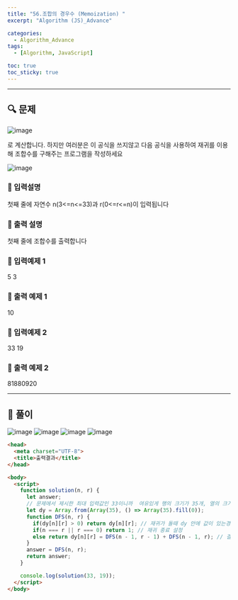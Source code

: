 ```yaml
---
title: "56.조합의 경우수 (Memoization) "
excerpt: "Algorithm (JS)_Advance"

categories:
  - Algorithm_Advance
tags:
  - [Algorithm, JavaScript]

toc: true
toc_sticky: true
---
```


---

##  🔍 문제 

![image](https://user-images.githubusercontent.com/28912774/123179396-46b6dd80-d4c4-11eb-9de3-6e710479d81f.png)

로  계산합니다.  하지만  여러분은  이  공식을  쓰지않고  다음  공식을  사용하여 재귀를  이용해  조합수를  구해주는  프로그램을  작성하세요

![image](https://user-images.githubusercontent.com/28912774/123179423-546c6300-d4c4-11eb-9769-06cecd2b8d46.png)

### 🔹 입력설명
첫째  줄에  자연수  n(3<=n<=33)과  r(0<=r<=n)이  입력됩니다

### 🔹 출력 설명
첫째  줄에  조합수를  출력합니다

### 🔹 입력예제 1
5 3

### 🔹 출력 예제 1
10


### 🔹 입력예제 2
33 19

### 🔹 출력 예제 2
81880920


----

##  📌 풀이

![image](https://user-images.githubusercontent.com/28912774/123186052-4b828e00-d4d2-11eb-8f3a-3466e017ca78.png)
![image](https://user-images.githubusercontent.com/28912774/123186060-4e7d7e80-d4d2-11eb-9d74-5b308cb20622.png)
![image](https://user-images.githubusercontent.com/28912774/123186067-51786f00-d4d2-11eb-92c7-2d3aa677d976.png)
![image](https://user-images.githubusercontent.com/28912774/123186073-54735f80-d4d2-11eb-9e46-82d23034f8f2.png)


```html
<head>
  <meta charset="UTF-8">
  <title>출력결과</title>
</head>

<body>
  <script>
    function solution(n, r) {
      let answer;
      // 문제에서 제시한 최대 입력값인 33이니까  여유있게 행의 크기가 35개, 열의 크기가 35인 dynamic arr 생성해서 그안에 0으로 채운것 생성
      let dy = Array.from(Array(35), () => Array(35).fill(0)); 
      function DFS(n, r) {
        if(dy[n][r] > 0) return dy[n][r]; // 재귀가 돌때 dy 안에 값이 있는경우에는 재귀 돌지 말고 dy 안에 있는 값을 retun 해줌
        if(n === r || r === 0) return 1; // 재귀 종료 설정 
        else return dy[n][r] = DFS(n - 1, r - 1) + DFS(n - 1, r); // 결과값을 memoization 하기 위해서 dy arr 에 값을 저장함
      }
      answer = DFS(n, r);
      return answer;
    }

    console.log(solution(33, 19));
  </script>
</body>
```

